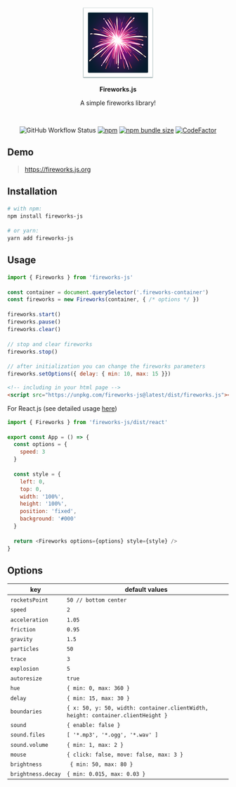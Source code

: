 <br/>
<p align="center">
    <img src="public/images/fireworks_emoji.png" />
</p>

<p align="center"><b>Fireworks.js</b></p>

<p align="center">
    A simple fireworks library!
</p>
<br/>

<p align="center">
    <img alt="GitHub Workflow Status" src="https://img.shields.io/github/workflow/status/crashmax-dev/fireworks-js/github-pages">
    <a href="https://www.npmjs.com/package/fireworks-js" target="_blank"><img alt="npm" src="https://img.shields.io/npm/v/fireworks-js"></a>
    <a href="https://bundlephobia.com/package/fireworks-js@latest"><img alt="npm bundle size" src="https://badgen.net/bundlephobia/min/fireworks-js"></a>
    <a href="https://www.codefactor.io/repository/github/crashmax-dev/fireworks-js"><img src="https://www.codefactor.io/repository/github/crashmax-dev/fireworks-js/badge" alt="CodeFactor" /></a>
</p>

## Demo

> https://fireworks.js.org

## Installation

<!-- MARKDOWN-AUTO-DOCS:START (CODE:src=./.github/markdown-autodocs/installation.sh) -->
<!-- The below code snippet is automatically added from ./.github/markdown-autodocs/installation.sh -->
```sh
# with npm:
npm install fireworks-js

# or yarn:
yarn add fireworks-js
```
<!-- MARKDOWN-AUTO-DOCS:END -->

## Usage

<!-- MARKDOWN-AUTO-DOCS:START (CODE:src=./.github/markdown-autodocs/usage.js) -->
<!-- The below code snippet is automatically added from ./.github/markdown-autodocs/usage.js -->
```js
import { Fireworks } from 'fireworks-js'

const container = document.querySelector('.fireworks-container')
const fireworks = new Fireworks(container, { /* options */ })

fireworks.start()
fireworks.pause()
fireworks.clear()

// stop and clear fireworks
fireworks.stop()

// after initialization you can change the fireworks parameters
fireworks.setOptions({ delay: { min: 10, max: 15 }})
```
<!-- MARKDOWN-AUTO-DOCS:END -->

<!-- MARKDOWN-AUTO-DOCS:START (CODE:src=./.github/markdown-autodocs/usage.html) -->
<!-- The below code snippet is automatically added from ./.github/markdown-autodocs/usage.html -->
```html
<!-- including in your html page -->
<script src="https://unpkg.com/fireworks-js@latest/dist/fireworks.js"></script>
```
<!-- MARKDOWN-AUTO-DOCS:END -->

For React.js (see detailed usage [here](examples/react.tsx))

<!-- MARKDOWN-AUTO-DOCS:START (CODE:src=./.github/markdown-autodocs/usage-react.js) -->
<!-- The below code snippet is automatically added from ./.github/markdown-autodocs/usage-react.js -->
```js
import { Fireworks } from 'fireworks-js/dist/react'

export const App = () => {
  const options = {
    speed: 3
  }

  const style = {
    left: 0,
    top: 0,
    width: '100%',
    height: '100%',
    position: 'fixed',
    background: '#000'
  }

  return <Fireworks options={options} style={style} />
}
```
<!-- MARKDOWN-AUTO-DOCS:END -->

## Options

<!-- MARKDOWN-AUTO-DOCS:START (JSON_TO_HTML_TABLE:src=./.github/markdown-autodocs/options.json) -->
<table class="JSON-TO-HTML-TABLE"><thead><tr><th class="key-th">key</th><th class="default-values-th">default values</th></tr></thead><tbody ><tr ><td class="key-td td_text"><code>rocketsPoint</code></td><td class="default-values-td td_text"><code>50 // bottom center</code></td></tr>
<tr ><td class="key-td td_text"><code>speed</code></td><td class="default-values-td td_text"><code>2</code></td></tr>
<tr ><td class="key-td td_text"><code>acceleration</code></td><td class="default-values-td td_text"><code>1.05</code></td></tr>
<tr ><td class="key-td td_text"><code>friction</code></td><td class="default-values-td td_text"><code>0.95</code></td></tr>
<tr ><td class="key-td td_text"><code>gravity</code></td><td class="default-values-td td_text"><code>1.5</code></td></tr>
<tr ><td class="key-td td_text"><code>particles</code></td><td class="default-values-td td_text"><code>50</code></td></tr>
<tr ><td class="key-td td_text"><code>trace</code></td><td class="default-values-td td_text"><code>3</code></td></tr>
<tr ><td class="key-td td_text"><code>explosion</code></td><td class="default-values-td td_text"><code>5</code></td></tr>
<tr ><td class="key-td td_text"><code>autoresize</code></td><td class="default-values-td td_text"><code>true</code></td></tr>
<tr ><td class="key-td td_text"><code>hue</code></td><td class="default-values-td td_text"><code>{ min: 0, max: 360 }</code></td></tr>
<tr ><td class="key-td td_text"><code>delay</code></td><td class="default-values-td td_text"><code>{ min: 15, max: 30 }</code></td></tr>
<tr ><td class="key-td td_text"><code>boundaries</code></td><td class="default-values-td td_text"><code>{ x: 50, y: 50, width: container.clientWidth, height: container.clientHeight }</code></td></tr>
<tr ><td class="key-td td_text"><code>sound</code></td><td class="default-values-td td_text"><code>{ enable: false }</code></td></tr>
<tr ><td class="key-td td_text"><code>sound.files</code></td><td class="default-values-td td_text"><code>[ '*.mp3', '*.ogg', '*.wav' ]</code></td></tr>
<tr ><td class="key-td td_text"><code>sound.volume</code></td><td class="default-values-td td_text"><code>{ min: 1, max: 2 }</code></td></tr>
<tr ><td class="key-td td_text"><code>mouse</code></td><td class="default-values-td td_text"><code>{ click: false, move: false, max: 3 }</code></td></tr>
<tr ><td class="key-td td_text"><code>brightness</code></td><td class="default-values-td td_text"><code> { min: 50, max: 80 }</code></td></tr>
<tr ><td class="key-td td_text"><code>brightness.decay</code></td><td class="default-values-td td_text"><code>{ min: 0.015, max: 0.03 }</code></td></tr></tbody></table>
<!-- MARKDOWN-AUTO-DOCS:END -->